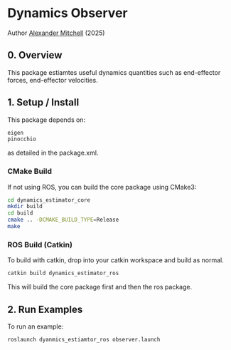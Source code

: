 # Dynamics Observer

Author [Alexander Mitchell](https://github.com/mitch722) (2025)

## 0. Overview

This package estiamtes useful dynamics quantities such as end-effector forces, end-effector velocities.

## 1. Setup / Install

This package depends on:

```bash
eigen
pinocchio
```
as detailed in the package.xml.

### CMake Build

If not using ROS, you can build the core package using CMake3:

```bash
cd dynamics_estimator_core
mkdir build
cd build
cmake .. -DCMAKE_BUILD_TYPE=Release
make
```

### ROS Build (Catkin)

To build with catkin, drop into your catkin workspace and build as normal.

```bash
catkin build dynamics_estimator_ros
```

This will build the core package first and then the ros package.


## 2. Run Examples

To run an example:

```bash
roslaunch dyanmics_estiamtor_ros observer.launch
```


